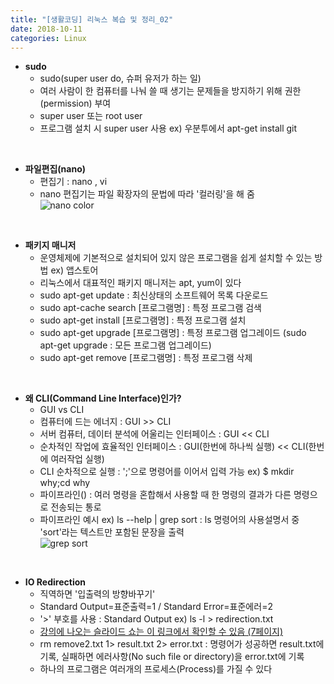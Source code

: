 ```yaml
---
title: "[생활코딩] 리눅스 복습 및 정리_02"
date: 2018-10-11
categories: Linux
---
```


* **sudo**
  * sudo(super user do, 슈퍼 유저가 하는 일)  
  * 여러 사람이 한 컴퓨터를 나눠 쓸 때 생기는 문제들을 방지하기 위해 권한(permission) 부여
  * super user 또는 root user
  * 프로그램 설치 시 super user 사용 ex) 우분투에서 apt-get install git 

<br/>

* **파일편집(nano)**
  * 편집기 : nano , vi 
  * nano 편집기는 파일 확장자의 문법에 따라 '컬러링'을 해 줌  
  ![nano color](https://user-images.githubusercontent.com/29648470/46775281-89025580-cd41-11e8-9a49-c6bef85efe8f.PNG)  

<br/>

* **패키지 매니저**
  * 운영체제에 기본적으로 설치되어 있지 않은 프로그램을 쉽게 설치할 수 있는 방법 ex) 앱스토어
  * 리눅스에서 대표적인 패키지 매니저는 apt, yum이 있다
  * sudo apt-get update : 최신상태의 소프트웨어 목록 다운로드
  * sudo apt-cache search [프로그램명] : 특정 프로그램 검색
  * sudo apt-get install [프로그램명] : 특정 프로그램 설치 
  * sudo apt-get upgrade [프로그램명] : 특정 프로그램 업그레이드 (sudo apt-get upgrade : 모든 프로그램 업그레이드)
  * sudo apt-get remove [프로그램명] : 특정 프로그램 삭제 

<br/>

* **왜 CLI(Command Line Interface)인가?**
  * GUI vs CLI
  * 컴퓨터에 드는 에너지 : GUI >> CLI
  * 서버 컴퓨터, 데이터 분석에 어울리는 인터페이스 : GUI << CLI
  * 순차적인 작업에 효율적인 인터페이스 : GUI(한번에 하나씩 실행) << CLI(한번에 여러작업 실행)
  * CLI 순차적으로 실행 : ';'으로 명령어를 이어서 입력 가능 ex) $ mkdir why;cd why  
  * 파이프라인() : 여러 명령을 혼합해서 사용할 때 한 명령의 결과가 다른 명령으로 전송되는 통로 
  * 파이프라인 예시 ex) ls --help | grep sort : ls 명령어의 사용설명서 중 'sort'라는 텍스트만 포함된 문장을 출력   
  ![grep sort](https://user-images.githubusercontent.com/29648470/46775468-61f85380-cd42-11e8-9727-c809892c21c1.PNG)

<br/>

* **IO Redirection**
  * 직역하면 '입출력의 방향바꾸기'
  * Standard Output=표준출력=1 / Standard Error=표준에러=2
  * '>' 부호를 사용 : Standard Output ex) ls -l > redirection.txt 
  * [강의에 나오는 슬라이드 쇼는 이 링크에서 확인할 수 있음 (7페이지)](http://slideplayer.com/slide/5126304)
  * rm remove2.txt 1> result.txt 2> error.txt : 명령어가 성공하면 result.txt에 기록, 실패하면 에러사항(No such file or directory)을 error.txt에 기록
  * 하나의 프로그램은 여러개의 프로세스(Process)를 가질 수 있다

<br/>  
  
  
  
  
  
  
  
  
  
  
  
  
  
